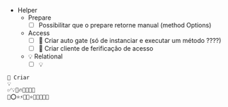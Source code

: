 - Helper
  - Prepare
    - [ ] Possibilitar que o prepare retorne manual (method Options)
  - Access
    - [ ] 🔨 Criar auto gate (só de instanciar e executar um método ????)
    - [ ] 🔨 Criar cliente de ferificação de acesso
  - 💡 Relational
    - [ ] 💡

```
🔨 Criar
💡
✅💡🔧🔥🔨💊️📂📄
📃⭕⭐⚡🚨🏃⭐🌟✨🤞💀🏁
```